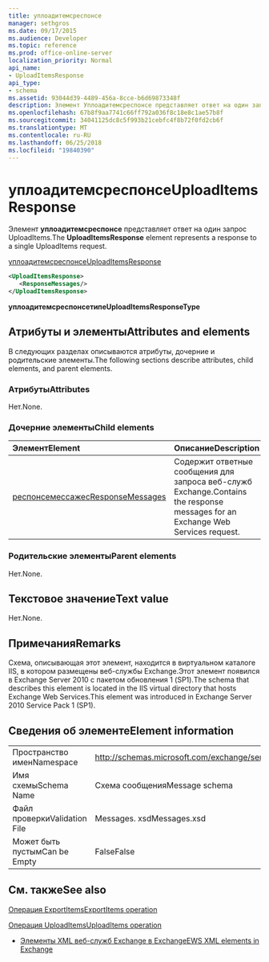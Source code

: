 ```yaml
---
title: уплоадитемсреспонсе
manager: sethgros
ms.date: 09/17/2015
ms.audience: Developer
ms.topic: reference
ms.prod: office-online-server
localization_priority: Normal
api_name:
- UploadItemsResponse
api_type:
- schema
ms.assetid: 93044d39-4489-456a-8cce-b6d69873348f
description: Элемент Уплоадитемсреспонсе представляет ответ на один запрос UploadItems.
ms.openlocfilehash: 67b8f9aa7741c66ff792a036f8c18e8c1ae57b8f
ms.sourcegitcommit: 34041125dc8c5f993b21cebfc4f8b72f0fd2cb6f
ms.translationtype: MT
ms.contentlocale: ru-RU
ms.lasthandoff: 06/25/2018
ms.locfileid: "19840390"
---
```

# <a name="uploaditemsresponse"></a><span data-ttu-id="a44a1-103">уплоадитемсреспонсе</span><span class="sxs-lookup"><span data-stu-id="a44a1-103">UploadItemsResponse</span></span>

<span data-ttu-id="a44a1-104">Элемент **уплоадитемсреспонсе** представляет ответ на один запрос UploadItems.</span><span class="sxs-lookup"><span data-stu-id="a44a1-104">The **UploadItemsResponse** element represents a response to a single UploadItems request.</span></span> 
  
[<span data-ttu-id="a44a1-105">уплоадитемсреспонсе</span><span class="sxs-lookup"><span data-stu-id="a44a1-105">UploadItemsResponse</span></span>](uploaditemsresponse.md)
  
```XML
<UploadItemsResponse>
   <ResponseMessages/>
</UploadItemsResponse>
```

 <span data-ttu-id="a44a1-106">**уплоадитемсреспонсетипе**</span><span class="sxs-lookup"><span data-stu-id="a44a1-106">**UploadItemsResponseType**</span></span>
## <a name="attributes-and-elements"></a><span data-ttu-id="a44a1-107">Атрибуты и элементы</span><span class="sxs-lookup"><span data-stu-id="a44a1-107">Attributes and elements</span></span>

<span data-ttu-id="a44a1-108">В следующих разделах описываются атрибуты, дочерние и родительские элементы.</span><span class="sxs-lookup"><span data-stu-id="a44a1-108">The following sections describe attributes, child elements, and parent elements.</span></span>
  
### <a name="attributes"></a><span data-ttu-id="a44a1-109">Атрибуты</span><span class="sxs-lookup"><span data-stu-id="a44a1-109">Attributes</span></span>

<span data-ttu-id="a44a1-110">Нет.</span><span class="sxs-lookup"><span data-stu-id="a44a1-110">None.</span></span>
  
### <a name="child-elements"></a><span data-ttu-id="a44a1-111">Дочерние элементы</span><span class="sxs-lookup"><span data-stu-id="a44a1-111">Child elements</span></span>

|<span data-ttu-id="a44a1-112">**Элемент**</span><span class="sxs-lookup"><span data-stu-id="a44a1-112">**Element**</span></span>|<span data-ttu-id="a44a1-113">**Описание**</span><span class="sxs-lookup"><span data-stu-id="a44a1-113">**Description**</span></span>|
|:-----|:-----|
|[<span data-ttu-id="a44a1-114">респонсемессажес</span><span class="sxs-lookup"><span data-stu-id="a44a1-114">ResponseMessages</span></span>](responsemessages.md) <br/> |<span data-ttu-id="a44a1-115">Содержит ответные сообщения для запроса веб-служб Exchange.</span><span class="sxs-lookup"><span data-stu-id="a44a1-115">Contains the response messages for an Exchange Web Services request.</span></span>  <br/> |
   
### <a name="parent-elements"></a><span data-ttu-id="a44a1-116">Родительские элементы</span><span class="sxs-lookup"><span data-stu-id="a44a1-116">Parent elements</span></span>

<span data-ttu-id="a44a1-117">Нет.</span><span class="sxs-lookup"><span data-stu-id="a44a1-117">None.</span></span>
  
## <a name="text-value"></a><span data-ttu-id="a44a1-118">Текстовое значение</span><span class="sxs-lookup"><span data-stu-id="a44a1-118">Text value</span></span>

<span data-ttu-id="a44a1-119">Нет.</span><span class="sxs-lookup"><span data-stu-id="a44a1-119">None.</span></span>
  
## <a name="remarks"></a><span data-ttu-id="a44a1-120">Примечания</span><span class="sxs-lookup"><span data-stu-id="a44a1-120">Remarks</span></span>

<span data-ttu-id="a44a1-121">Схема, описывающая этот элемент, находится в виртуальном каталоге IIS, в котором размещены веб-службы Exchange.Этот элемент появился в Exchange Server 2010 с пакетом обновления 1 (SP1).</span><span class="sxs-lookup"><span data-stu-id="a44a1-121">The schema that describes this element is located in the IIS virtual directory that hosts Exchange Web Services.This element was introduced in Exchange Server 2010 Service Pack 1 (SP1).</span></span>
  
## <a name="element-information"></a><span data-ttu-id="a44a1-122">Сведения об элементе</span><span class="sxs-lookup"><span data-stu-id="a44a1-122">Element information</span></span>

|||
|:-----|:-----|
|<span data-ttu-id="a44a1-123">Пространство имен</span><span class="sxs-lookup"><span data-stu-id="a44a1-123">Namespace</span></span>  <br/> |http://schemas.microsoft.com/exchange/services/2006/messages  <br/> |
|<span data-ttu-id="a44a1-124">Имя схемы</span><span class="sxs-lookup"><span data-stu-id="a44a1-124">Schema Name</span></span>  <br/> |<span data-ttu-id="a44a1-125">Схема сообщения</span><span class="sxs-lookup"><span data-stu-id="a44a1-125">Message schema</span></span>  <br/> |
|<span data-ttu-id="a44a1-126">Файл проверки</span><span class="sxs-lookup"><span data-stu-id="a44a1-126">Validation File</span></span>  <br/> |<span data-ttu-id="a44a1-127">Messages. xsd</span><span class="sxs-lookup"><span data-stu-id="a44a1-127">Messages.xsd</span></span>  <br/> |
|<span data-ttu-id="a44a1-128">Может быть пустым</span><span class="sxs-lookup"><span data-stu-id="a44a1-128">Can be Empty</span></span>  <br/> |<span data-ttu-id="a44a1-129">False</span><span class="sxs-lookup"><span data-stu-id="a44a1-129">False</span></span>  <br/> |
   
## <a name="see-also"></a><span data-ttu-id="a44a1-130">См. также</span><span class="sxs-lookup"><span data-stu-id="a44a1-130">See also</span></span>



[<span data-ttu-id="a44a1-131">Операция ExportItems</span><span class="sxs-lookup"><span data-stu-id="a44a1-131">ExportItems operation</span></span>](exportitems-operation.md)
  
[<span data-ttu-id="a44a1-132">Операция UploadItems</span><span class="sxs-lookup"><span data-stu-id="a44a1-132">UploadItems operation</span></span>](uploaditems-operation.md)


- [<span data-ttu-id="a44a1-133">Элементы XML веб-служб Exchange в Exchange</span><span class="sxs-lookup"><span data-stu-id="a44a1-133">EWS XML elements in Exchange</span></span>](ews-xml-elements-in-exchange.md)

